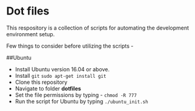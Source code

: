 # Dot files

This respository is a collection of scripts for automating the development environment setup. 


Few things to consider before utilizing the scripts - 


##Ubuntu

* Install Ubuntu version 16.04 or above.
* Install `git`
    `sudo apt-get install git`
* Clone this repository
* Navigate to folder **dotfiles**
* Set the file permissions by typing - `chmod -R 777`
* Run the script for Ubuntu by typing `./ubuntu_init.sh`

